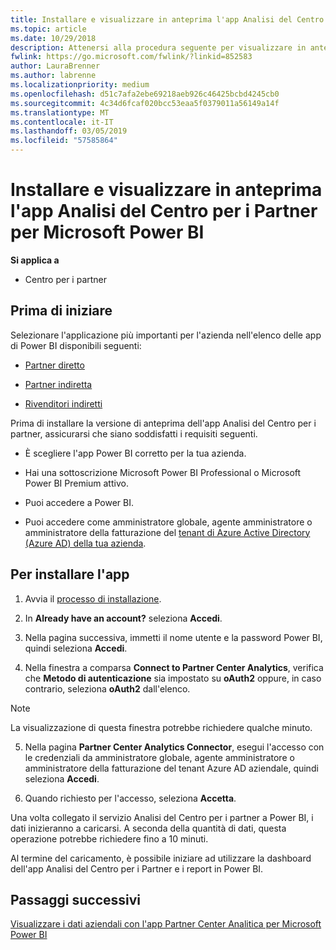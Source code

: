 ```yaml
---
title: Installare e visualizzare in anteprima l'app Analisi del Centro per i Partner per Microsoft Power BI | Centro per i partner
ms.topic: article
ms.date: 10/29/2018
description: Attenersi alla procedura seguente per visualizzare in anteprima l'app Analisi del Centro per i Partner per Power BI (per i partner diretti in CSP).
fwlink: https://go.microsoft.com/fwlink/?linkid=852583
author: LauraBrenner
ms.author: labrenne
ms.localizationpriority: medium
ms.openlocfilehash: d51c7afa2ebe69218aeb926c46425bcbd4245cb0
ms.sourcegitcommit: 4c34d6fcaf020bcc53eaa5f0379011a56149a14f
ms.translationtype: MT
ms.contentlocale: it-IT
ms.lasthandoff: 03/05/2019
ms.locfileid: "57585864"
---
```

# <a name="install-and-preview-the-partner-center-analytics-app-for-microsoft-power-bi"></a>Installare e visualizzare in anteprima l'app Analisi del Centro per i Partner per Microsoft Power BI

**Si applica a**

- Centro per i partner

## <a name="before-you-begin"></a>Prima di iniziare

Selezionare l'applicazione più importanti per l'azienda nell'elenco delle app di Power BI disponibili seguenti:
- [Partner diretto](https://app.powerbi.com/groups/me/getdata/services/direct-providers-partner-analytics)

- [Partner indiretta](https://app.powerbi.com/groups/me/getdata/services/indirect-providers-partner-analytics)

- [Rivenditori indiretti](https://app.powerbi.com/groups/me/getdata/services/indirect-seller-partner-analytics)

Prima di installare la versione di anteprima dell'app Analisi del Centro per i partner, assicurarsi che siano soddisfatti i requisiti seguenti.

- È scegliere l'app Power BI corretto per la tua azienda.

- Hai una sottoscrizione Microsoft Power BI Professional o Microsoft Power BI Premium attivo.

- Puoi accedere a Power BI.

- Puoi accedere come amministratore globale, agente amministratore o amministratore della fatturazione del [tenant di Azure Active Directory (Azure AD) della tua azienda](azure-active-directory-tenants-and-partner-center.md).

## <a name="to-install-the-app"></a>Per installare l'app

1. Avvia il [processo di installazione](https://app.powerbi.com/getdata/services/partneranalytics?cpcode=PartnerCenterAnalytics&getDataForceConnect=true&alwaysPromptForContentProviderCreds=true).

2. In **Already have an account?** seleziona **Accedi**. 

3. Nella pagina successiva, immetti il nome utente e la password Power BI, quindi seleziona **Accedi**. 

4. Nella finestra a comparsa **Connect to Partner Center Analytics**, verifica che **Metodo di autenticazione** sia impostato su **oAuth2** oppure, in caso contrario, seleziona **oAuth2** dall'elenco. 

> [!NOTE]  
>  La visualizzazione di questa finestra potrebbe richiedere qualche minuto.

5. Nella pagina **Partner Center Analytics Connector**, esegui l'accesso con le credenziali da amministratore globale, agente amministratore o amministratore della fatturazione del tenant Azure AD aziendale, quindi seleziona **Accedi**.
 
6. Quando richiesto per l'accesso, seleziona **Accetta**. 

Una volta collegato il servizio Analisi del Centro per i partner a Power BI, i dati inizieranno a caricarsi. A seconda della quantità di dati, questa operazione potrebbe richiedere fino a 10 minuti. 

Al termine del caricamento, è possibile iniziare ad utilizzare la dashboard dell'app Analisi del Centro per i Partner e i report in Power BI.

## <a name="next-steps"></a>Passaggi successivi

[Visualizzare i dati aziendali con l'app Partner Center Analitica per Microsoft Power BI](power-bi-app-for-direct-partners-use.md)

